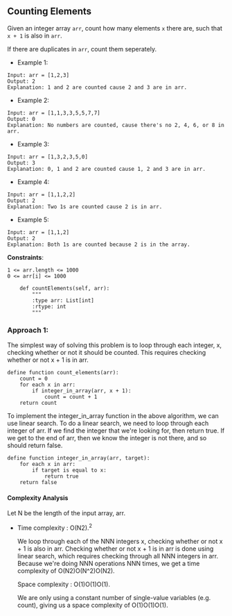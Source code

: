 ## Counting Elements

Given an integer array ```arr```, count how many elements ```x``` there are, such that ```x + 1``` is also in ```arr```.

If there are duplicates in ```arr```, count them seperately.

* Example 1:
```
Input: arr = [1,2,3]
Output: 2
Explanation: 1 and 2 are counted cause 2 and 3 are in arr.
```
* Example 2:
```
Input: arr = [1,1,3,3,5,5,7,7]
Output: 0
Explanation: No numbers are counted, cause there's no 2, 4, 6, or 8 in arr.
```
* Example 3:
```
Input: arr = [1,3,2,3,5,0]
Output: 3
Explanation: 0, 1 and 2 are counted cause 1, 2 and 3 are in arr.
```
* Example 4:
```
Input: arr = [1,1,2,2]
Output: 2
Explanation: Two 1s are counted cause 2 is in arr.
```
* Example 5:
```
Input: arr = [1,1,2]
Output: 2
Explanation: Both 1s are counted because 2 is in the array.
```
**Constraints**:

    1 <= arr.length <= 1000
    0 <= arr[i] <= 1000



```{python}
    def countElements(self, arr):
        """
        :type arr: List[int]
        :rtype: int
        """
```
### Approach 1:

The simplest way of solving this problem is to loop through each integer, x, checking whether or not it should be counted. This requires checking whether or not x + 1 is in arr.

```
define function count_elements(arr):
    count = 0
    for each x in arr:
        if integer_in_array(arr, x + 1):
            count = count + 1
    return count
```

To implement the integer_in_array function in the above algorithm, we can use linear search. To do a linear search, we need to loop through each integer of arr. If we find the integer that we're looking for, then return true. If we get to the end of arr, then we know the integer is not there, and so should return false.

```{python}
define function integer_in_array(arr, target):
    for each x in arr:
        if target is equal to x:
            return true
    return false
```

#### Complexity Analysis

Let N be the length of the input array, arr.

* Time complexity : O(N<superscript>2</superscript>).<sup>2</sup>

    We loop through each of the NNN integers x, checking whether or not x + 1 is also in arr. Checking whether or not x + 1 is in arr is done using linear search, which requires checking through all NNN integers in arr. Because we're doing NNN operations NNN times, we get a time complexity of O(N2)O(N^2)O(N2).

    Space complexity : O(1)O(1)O(1).

    We are only using a constant number of single-value variables (e.g. count), giving us a space complexity of O(1)O(1)O(1).
